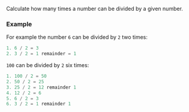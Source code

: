 Calculate how many times a number can be divided by a given number.

### Example

For example the number `6` can be divided by `2` two times:
```py
1. 6 / 2 = 3
2. 3 / 2 = 1 remainder = 1
```
`100` can be divided by `2` six times:

```py
1. 100 / 2 = 50
2. 50 / 2 = 25
3. 25 / 2 = 12 remainder 1
4. 12 / 2 = 6
5. 6 / 2 = 3
6. 3 / 2 = 1 remainder 1
```
